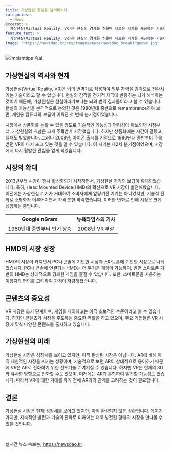 ```yaml
---
title: 가상현실 현실을 덮어버리다
categories:
  - News
excerpt: >
  가상현실(Virtual Reality, VR)은 현실의 경계를 허물며 새로운 세계를 제공하는 기술이다. 이러한 기술은 뇌의 전기적 자극을 통해 각종 감각을 실감내게 하며, 현실과 구분하기 어렵게 만든다. VR 기술은 1950년대부터 연구되었으나, 상용화는 1980년대 중반부터 이뤄졌다. 최근에는 HMD(Head Mounted Device)의 발전으로 VR 시장이 크게 성장하고 있으며, 게임 산업을 중심으로 다양한 콘텐츠가 개발 중이다. 그러나 VR은 아직 완성된 시장이 아니며, 무게와 사용성 등에 제한이 있을 뿐 아니라 콘텐츠 영역에서도 아직 미숙한 부분이 많다. 미래에는 증강현실(Augmented Reality, AR)과 결합하여 더욱 혁신적인 기술로 진화할 것으로 전망된다.
feature_text: >
  가상현실(Virtual Reality, VR)은 현실의 경계를 허물며 새로운 세계를 제공하는 기술이다. 이러한 기술은 뇌의 전기적 자극을 통해 각종 감각을 실감내게 하며, 현실과 구분하기 어렵게 만든다. VR 기술은 1950년대부터 연구되었으나, 상용화는 1980년대 중반부터 이뤄졌다. 최근에는 HMD(Head Mounted Device)의 발전으로 VR 시장이 크게 성장하고 있으며, 게임 산업을 중심으로 다양한 콘텐츠가 개발 중이다. 그러나 VR은 아직 완성된 시장이 아니며, 무게와 사용성 등에 제한이 있을 뿐 아니라 콘텐츠 영역에서도 아직 미숙한 부분이 많다. 미래에는 증강현실(Augmented Reality, AR)과 결합하여 더욱 혁신적인 기술로 진화할 것으로 전망된다.
image: 'https://newsdao.kr/res/images/meta/newsdao_breakingnews.jpg'
---
```


<p><img src="https://newsdao.kr/res/images/meta/newsdao_breakingnews.jpg" alt="implanttips 속보" /></p>

<h2 data-ke-size="size26">가상현실의 역사와 현재</h2>

<p data-ke-size="size16">가상현실(Virtual Reality, VR)은 뇌의 번역기로 작용하여 외부 자극을 감각으로 전환시키는 기술이라고 할 수 있습니다. 현실의 감각을 전기적 자극에 반응하는 뇌가 해석하는 것이기 때문에, 가상현실은 현실이라기보다는 뇌의 번역 결과물이라고 볼 수 있습니다. 현실의 가능성을 본격적으로 논의한 것은 1980년대 중반으로 remambrance하여 보면, 개인용 컴퓨터의 보급이 이뤄진 첫 번째 분기점이었습니다.</p>

<p data-ke-size="size16">시장에서 상품화를 논할 수 있을 정도로 기술적인 가능성과 편리성이 확보되던 시점부터, 가상현실의 개념은 크게 주목받기 시작했습니다. 하지만 상품화에는 시간이 걸렸고, 실패도 빚었습니다. 그러나 2008년, 아이폰 출시를 기점으로 1980년대 중반부터 주목받던 VR이 다시 뜨고 있는 것을 알 수 있습니다. 이 시기는 제2차 분기점이었으며, 시장에서 다시 활발한 관심을 얻게 되었습니다.</p>

<h2 data-ke-size="size26">시장의 확대</h2>

<p data-ke-size="size16">2013년부터 시장이 점차 활성화되기 시작하면서, 가상현실 기기의 보급이 확대되었습니다. 특히, Head Mounted Device(HMD)의 확산으로 VR 시장이 발전해왔습니다. 이전에는 가상현실 기기가 거대하여 소비자에게 앞당겨진 기기는 아니었지만, 기술적 진화로 소형화가 이루어지면서 가격 또한 하락했습니다. 이러한 변화로 인해 시장은 크게 성장하는 중입니다.</p>

<table>
    <tr>
        <td style="text-align: center; height: 17px;"><b>Google nGram</b></td>
        <td style="text-align: center; height: 17px;"><b>뉴욕타임스의 기사</b></td>
    </tr>
    <tr>
        <td style="text-align: center; height: 17px;">1980년대 중반부터 인기 상승</td>
        <td style="text-align: center; height: 17px;">2008년 VR 부상</td>
    </tr>
</table>

<h2 data-ke-size="size26">HMD의 시장 성장</h2>

<p data-ke-size="size16">HMD의 시장이 커지면서 PC나 콘솔에 기반한 시장과 스마트폰에 기반한 시장으로 나뉘었습니다. PC나 콘솔에 연결되는 HMD는 더 무거운 게임이 가능하며, 반면 스마트폰 기반의 HMD는 상대적으로 경쾌한 게임을 즐길 수 있습니다. 또한, 스마트폰을 사용하는 이용자의 편의를 고려하여 가격이 저렴해졌습니다.</p>

<h2 data-ke-size="size26">콘텐츠의 중요성</h2>

<p data-ke-size="size16">VR 시장은 초기 단계이며, 게임을 제외하고는 아직 초보적인 수준이라고 볼 수 있습니다. 하지만 콘텐츠가 시장을 주도하는 중요한 역할을 하고 있으며, 주요 기업들은 VR 시장에 맞춰 다양한 콘텐츠를 출시하고 있습니다.</p>

<h2 data-ke-size="size26">가상현실의 미래</h2>

<p data-ke-size="size16">가상현실 시장은 성장세를 보이고 있지만, 아직 완성된 시장은 아닙니다. AR에 비해 아직 제한적인 시장을 지키는 상황이며, 기술적으로 보면 AR이 상대적으로 용이하기 때문에 VR은 AR로 진화하기 위한 전초기술로 여겨질 수 있습니다. 하지만 VR은 현재의 3D와 유사한 방향으로 진화할 수도 있으며, 미래에는 AR과 혼합하여 발전할 가능성도 있습니다. 따라서 VR에 대한 기대를 하기 전에 AR과의 관계를 고려하는 것이 필요합니다.</p>

<h2 data-ke-size="size26">결론</h2>

<p data-ke-size="size16">가상현실 시장은 현재 성장세를 보이고 있지만, 아직 완성되지 않은 상황입니다. 데지기가지만, 지속적인 발전과 기술의 진화로 미래에는 더욱 발전된 형태의 시장을 만나볼 수 있을 것입니다.</p>

<p data-ke-size="size16">&nbsp;</p>
실시간 뉴스 속보는, <a href="https://newsdao.kr" rel="dofollow">https://newsdao.kr</a>


